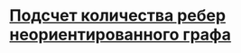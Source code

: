 # [Подсчет количества ребер неориентированного графа](http://informatics.mccme.ru/mod/statements/view3.php?chapterid=462)
